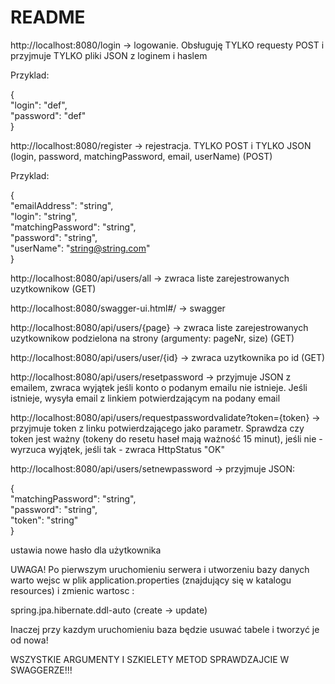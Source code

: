 README  
======

http://localhost:8080/login -> logowanie. Obsługuję TYLKO requesty POST i przyjmuje TYLKO pliki JSON z loginem i haslem  
  
Przyklad:  
  
{  
"login": "def",  
"password": "def"  
}  
  
http://localhost:8080/register -> rejestracja. TYLKO POST i TYLKO JSON (login, password, matchingPassword, email, userName) (POST)  
  
  Przyklad:  
    
  {    
  "emailAddress": "string",    
  "login": "string",    
  "matchingPassword": "string",    
  "password": "string",    
  "userName": "string@string.com"    
}      
    
  
http://localhost:8080/api/users/all -> zwraca liste zarejestrowanych uzytkownikow (GET)  
  
http://localhost:8080/swagger-ui.html#/ -> swagger  
  
http://localhost:8080/api/users/{page} -> zwraca liste zarejestrowanych uzytkownikow podzielona na strony (argumenty: pageNr, size) (GET)  
  
http://localhost:8080/api/users/user/{id} -> zwraca uzytkownika po id (GET)    
  
http://localhost:8080/api/users/resetpassword -> przyjmuje JSON z emailem, zwraca wyjątek jeśli konto o podanym emailu nie istnieje. Jeśli istnieje, wysyła email z linkiem potwierdzającym na podany email
  
http://localhost:8080/api/users/requestpasswordvalidate?token={token} -> przyjmuje token z linku potwierdzającego jako parametr. Sprawdza czy token jest ważny (tokeny do resetu haseł mają ważność 15 minut), jeśli nie - wyrzuca wyjątek, jeśli tak - zwraca HttpStatus "OK"
  
http://localhost:8080/api/users/setnewpassword -> przyjmuje JSON:
  
  {    
    "matchingPassword": "string",    
    "password": "string",    
    "token": "string"    
  }    
    
ustawia nowe hasło dla użytkownika
  
  
  
    
UWAGA! Po pierwszym uruchomieniu serwera i utworzeniu bazy danych warto wejsc w plik application.properties (znajdujący się w katalogu resources) i zmienic wartosc :  
  
spring.jpa.hibernate.ddl-auto (create -> update)  
  
Inaczej przy kazdym uruchomieniu baza będzie usuwać tabele i tworzyć je od nowa!
  
    
WSZYSTKIE ARGUMENTY I SZKIELETY METOD SPRAWDZAJCIE W SWAGGERZE!!!    
